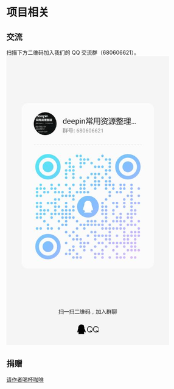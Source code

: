 # 项目相关
## 交流

扫描下方二维码加入我们的 QQ 交流群（680606621）。
![308722b3b827d60bcb4ae9650580ac88.jpg](./img/qq-group-qrcode.jpg)

## 捐赠

[请作者喝杯咖啡](/donate)

